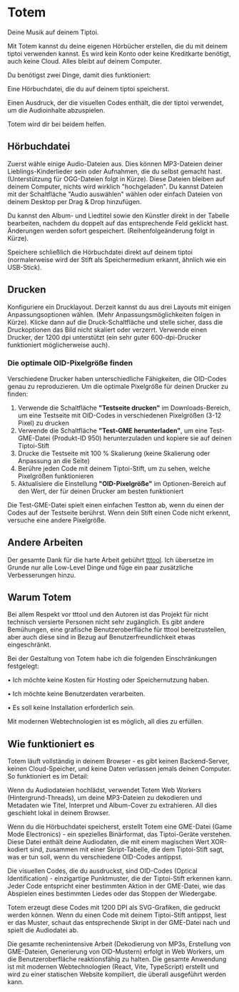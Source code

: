 # Totem

Deine Musik auf deinem Tiptoi.

Mit Totem kannst du deine eigenen Hörbücher erstellen, die du mit deinem tiptoi verwenden kannst. Es wird kein Konto oder keine Kreditkarte benötigt, auch keine Cloud. Alles bleibt auf deinem Computer.

Du benötigst zwei Dinge, damit dies funktioniert:

Eine Hörbuchdatei, die du auf deinem tiptoi speicherst.

Einen Ausdruck, der die visuellen Codes enthält, die der tiptoi verwendet, um die Audioinhalte abzuspielen.

Totem wird dir bei beidem helfen.

## Hörbuchdatei

Zuerst wähle einige Audio-Dateien aus. Dies können MP3-Dateien deiner Lieblings-Kinderlieder sein oder Aufnahmen, die du selbst gemacht hast. (Unterstützung für OGG-Dateien folgt in Kürze). Diese Dateien bleiben auf deinem Computer, nichts wird wirklich "hochgeladen". Du kannst Dateien mit der Schaltfläche "Audio auswählen" wählen oder einfach Dateien von deinem Desktop per Drag & Drop hinzufügen.

Du kannst den Album- und Liedtitel sowie den Künstler direkt in der Tabelle bearbeiten, nachdem du doppelt auf das entsprechende Feld geklickt hast. Änderungen werden sofort gespeichert. (Reihenfolgeänderung folgt in Kürze).

Speichere schließlich die Hörbuchdatei direkt auf deinem tiptoi (normalerweise wird der Stift als Speichermedium erkannt, ähnlich wie ein USB-Stick).

## Drucken

Konfiguriere ein Drucklayout. Derzeit kannst du aus drei Layouts mit einigen Anpassungsoptionen wählen. (Mehr Anpassungsmöglichkeiten folgen in Kürze). Klicke dann auf die Druck-Schaltfläche und stelle sicher, dass die Druckoptionen das Bild nicht skaliert oder verzerrt. Verwende einen Drucker, der 1200 dpi unterstützt (ein sehr guter 600-dpi-Drucker funktioniert möglicherweise auch).

### Die optimale OID-Pixelgröße finden

Verschiedene Drucker haben unterschiedliche Fähigkeiten, die OID-Codes genau zu reproduzieren. Um die optimale Pixelgröße für deinen Drucker zu finden:

1. Verwende die Schaltfläche **"Testseite drucken"** im Downloads-Bereich, um eine Testseite mit OID-Codes in verschiedenen Pixelgrößen (3-12 Pixel) zu drucken
2. Verwende die Schaltfläche **"Test-GME herunterladen"**, um eine Test-GME-Datei (Produkt-ID 950) herunterzuladen und kopiere sie auf deinen Tiptoi-Stift
3. Drucke die Testseite mit 100 % Skalierung (keine Skalierung oder Anpassung an die Seite)
4. Berühre jeden Code mit deinem Tiptoi-Stift, um zu sehen, welche Pixelgrößen funktionieren
5. Aktualisiere die Einstellung **"OID-Pixelgröße"** im Optionen-Bereich auf den Wert, der für deinen Drucker am besten funktioniert

Die Test-GME-Datei spielt einen einfachen Testton ab, wenn du einen der Codes auf der Testseite berührst. Wenn dein Stift einen Code nicht erkennt, versuche eine andere Pixelgröße.

## Andere Arbeiten

Der gesamte Dank für die harte Arbeit gebührt [tttool](https://github.com/entropia/tip-toi-reveng). Ich übersetze im Grunde nur alle Low-Level Dinge und füge ein paar zusätzliche Verbesserungen hinzu.

## Warum Totem

Bei allem Respekt vor tttool und den Autoren ist das Projekt für nicht technisch versierte Personen nicht sehr zugänglich. Es gibt andere Bemühungen, eine grafische Benutzeroberfläche für tttool bereitzustellen, aber auch diese sind in Bezug auf Benutzerfreundlichkeit etwas eingeschränkt.

Bei der Gestaltung von Totem habe ich die folgenden Einschränkungen festgelegt:

• Ich möchte keine Kosten für Hosting oder Speichernutzung haben.

• Ich möchte keine Benutzerdaten verarbeiten.

• Es soll keine Installation erforderlich sein.

Mit modernen Webtechnologien ist es möglich, all dies zu erfüllen.

## Wie funktioniert es

Totem läuft vollständig in deinem Browser - es gibt keinen Backend-Server, keinen Cloud-Speicher, und keine Daten verlassen jemals deinen Computer. So funktioniert es im Detail:

Wenn du Audiodateien hochlädst, verwendet Totem Web Workers (Hintergrund-Threads), um deine MP3-Dateien zu dekodieren und Metadaten wie Titel, Interpret und Album-Cover zu extrahieren. All dies geschieht lokal in deinem Browser.

Wenn du die Hörbuchdatei speicherst, erstellt Totem eine GME-Datei (Game Mode Electronics) - ein spezielles Binärformat, das Tiptoi-Geräte verstehen. Diese Datei enthält deine Audiodaten, die mit einem magischen Wert XOR-kodiert sind, zusammen mit einer Skript-Tabelle, die dem Tiptoi-Stift sagt, was er tun soll, wenn du verschiedene OID-Codes antippst.

Die visuellen Codes, die du ausdruckst, sind OID-Codes (Optical Identification) - einzigartige Punktmuster, die der Tiptoi-Stift erkennen kann. Jeder Code entspricht einer bestimmten Aktion in der GME-Datei, wie das Abspielen eines bestimmten Liedes oder das Stoppen der Wiedergabe.

Totem erzeugt diese Codes mit 1200 DPI als SVG-Grafiken, die gedruckt werden können. Wenn du einen Code mit deinem Tiptoi-Stift antippst, liest er das Muster, schaut das entsprechende Skript in der GME-Datei nach und spielt die Audiodatei ab.

Die gesamte rechenintensive Arbeit (Dekodierung von MP3s, Erstellung von GME-Dateien, Generierung von OID-Mustern) erfolgt in Web Workers, um die Benutzeroberfläche reaktionsfähig zu halten. Die gesamte Anwendung ist mit modernen Webtechnologien (React, Vite, TypeScript) erstellt und wird zu einer statischen Website kompiliert, die überall ausgeführt werden kann.

